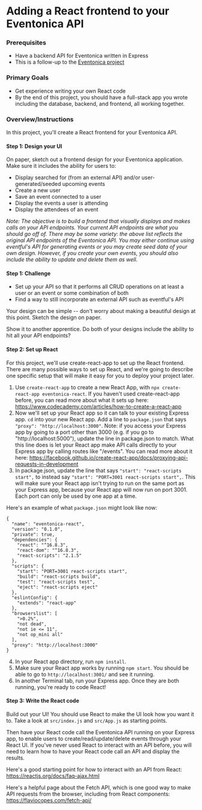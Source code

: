 # Adding a React frontend to your Eventonica API

### Prerequisites
* Have a backend API for Eventonica written in Express
* This is a follow-up to the [Eventonica project](https://github.com/Techtonica/curriculum/blob/eventonica-react/projects/eventonica-project.md)

### Primary Goals
* Get experience writing your own React code 
* By the end of this project, you should have a full-stack app you wrote including the database, backend, and frontend, 
all working together.

### Overview/Instructions
In this project, you'll create a React frontend for your Eventonica API.

#### Step 1: Design your UI
On paper, sketch out a frontend design for your Eventonica application. Make sure it includes the ability for users to:

- Display searched for (from an external API) and/or user-generated/seeded upcoming events
- Create a new user
- Save an event connected to a user
- Display the events a user is attending
- Display the attendees of an event

*Note: The objective is to build a frontend that visually displays and makes calls on your API endpoints. Your current API endpoints are what you should go off of. There may be some variety: the above list reflects the original API endpoints of the Eventonica API. You may either continue using eventful's API for generating events or you may create seed data of your own design. However, if you create your own events, you should also include the ability to update and delete them as well.*

#### Step 1: Challenge

- Set up your API so that it performs all CRUD operations on at least a user or an event or some combination of both
- Find a way to still incorporate an external API such as eventful's API

Your design can be simple -- don't worry about making a beautiful design at this point. Sketch the design on paper. 

Show it to another apprentice. Do both of your designs include the ability to hit all your API endpoints?

#### Step 2: Set up React
For this project, we'll use create-react-app to set up the React frontend. There are many possible ways to set up React, 
and we're going to describe one specific setup that will make it easy for you to deploy your project later.

1. Use `create-react-app` to create a new React App, with `npx create-react-app eventonica-react`.
If you haven't used create-react-app before, you can read more about what it sets up here: https://www.codecademy.com/articles/how-to-create-a-react-app
2. Now we'll set up your React app so it can talk to your existing Express app. 
`cd` into your new React app. Add a line to `package.json` that says `"proxy": "http://localhost:3000"`.
Note: if you access your Express app by going to a port other than 3000 (e.g. if you go to "http://localhost:5000"), update the line in package.json to match. What this line does is let your React app make API calls directly to your Express app by calling routes like "/events". You can read more about it here: https://facebook.github.io/create-react-app/docs/proxying-api-requests-in-development
3. In package.json, update the line that says `"start": "react-scripts start",` to instead say `"start": "PORT=3001 react-scripts start",`. 
This will make sure your React app isn't trying to run on the same port as your Express app, because your React app will now run on port 3001. Each port can only be used by one app at a time.

Here's an example of what `package.json` might look like now:
```
{
  "name": "eventonica-react",
  "version": "0.1.0",
  "private": true,
  "dependencies": {
    "react": "^16.8.3",
    "react-dom": "^16.8.3",
    "react-scripts": "2.1.5"
  },
  "scripts": {
    "start": "PORT=3001 react-scripts start",
    "build": "react-scripts build",
    "test": "react-scripts test",
    "eject": "react-scripts eject"
  },
  "eslintConfig": {
    "extends": "react-app"
  },
  "browserslist": [
    ">0.2%",
    "not dead",
    "not ie <= 11",
    "not op_mini all"
  ],
  "proxy": "http://localhost:3000"
}
```


4. In your React app directory, run `npm install`.
5. Make sure your React app works by running `npm start`. You should be able to go to `http://localhost:3001/` and see it running.
6. In another Terminal tab, run your Express app. Once they are both running, you're ready to code React! 

#### Step 3: Write the React code
Build out your UI! You should use React to make the UI look how you want it to. Take a look at `src/index.js` and `src/App.js` as starting points.

Then have your React code call the Eventonica API running on your Express app, to enable users to create/read/update/delete events through your React UI. If you've never used React to interact with an API before, you will need to learn how to have your React code call an API and display the results.

Here's a good starting point for how to interact with an API from React: https://reactjs.org/docs/faq-ajax.html

Here's a helpful page about the Fetch API, which is one good way to make API requests from the browser, including from React components: https://flaviocopes.com/fetch-api/


